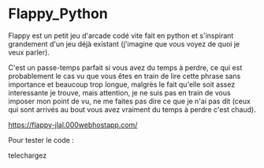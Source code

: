 # Flappy_Python
Flappy est un petit jeu d'arcade codé vite fait en python et s'inspirant grandement d'un jeu déjà existant (j'imagine que vous voyez de quoi je veux parler).

C'est un passe-temps parfait si vous avez du temps à perdre, ce qui est probablement le cas vu que vous êtes en train de lire cette phrase sans importance et beaucoup trop longue, malgrès le fait qu'elle soit assez interessante je trouve, mais attention, je ne suis pas en train de vous imposer mon point de vu, ne me faites pas dire ce que je n'ai pas dit (ceux qui sont arrivés au bout vous avez vraiment du temps à perdre c'est chaud).

https://flappy-jlal.000webhostapp.com/

Pour tester le code :

telechargez 
